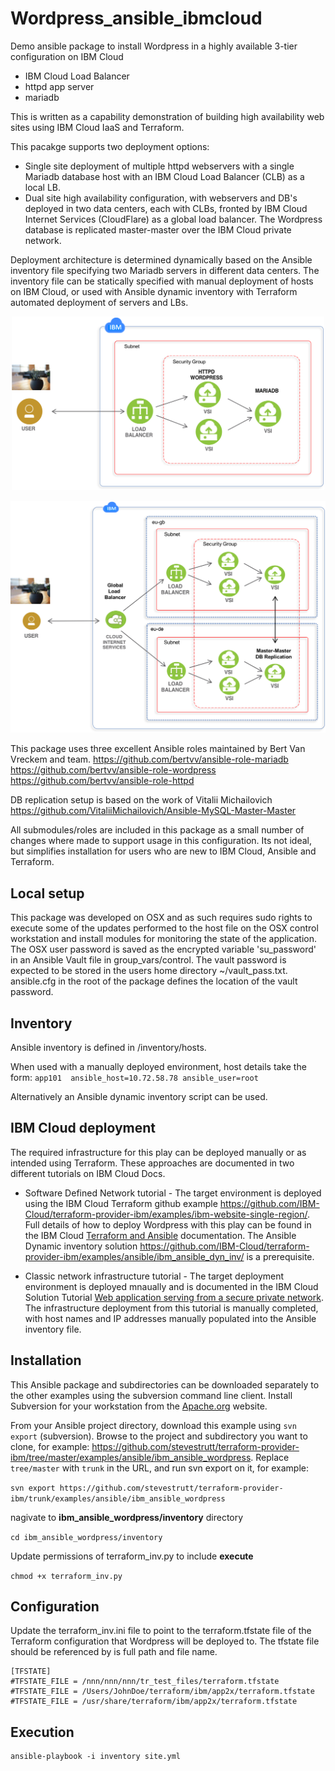 # Wordpress_ansible_ibmcloud

Demo ansible package to install Wordpress in a highly available 3-tier configuration on IBM Cloud
 - IBM Cloud Load Balancer
 - httpd app server
 - mariadb 

This is written as a capability demonstration of building high availability web sites using IBM Cloud IaaS and Terraform.


This pacakge supports two deployment options: 
- Single site deployment of multiple httpd webservers with a single Mariadb database host with an IBM Cloud Load Balancer (CLB) as a local LB. 
- Dual site high availability configuration, with webservers and DB's deployed in two data centers, each with CLBs, fronted by IBM Cloud Internet Services (CloudFlare) as a global load balancer. The Wordpress database is replicated master-master over the IBM Cloud private network. 

Deployment architecture is determined dynamically based on the Ansible inventory file specifying two Mariadb servers in different data centers. The inventory file can be statically specified with manual deployment of hosts on IBM Cloud, or used with Ansible dynamic inventory with Terraform automated deployment of servers and LBs.  


<p style="text-align: center;">
  <img src="images/WordpressCLB.png" alt="CLB single site" width="500"/>
</p>

<p style="text-align: center;">
  <img src="images/WordpressGLB.png" alt="GLB dual site" width="600"/>
</p>


This package uses three excellent Ansible roles maintained by Bert Van Vreckem and team. 
https://github.com/bertvv/ansible-role-mariadb
https://github.com/bertvv/ansible-role-wordpress
https://github.com/bertvv/ansible-role-httpd

DB replication setup is based on the work of Vitalii Michailovich
https://github.com/VitaliiMichailovich/Ansible-MySQL-Master-Master


All submodules/roles are included in this package as a small number of changes where made to support usage in this configuration. Its not ideal, but simplifies installation for users who are new to IBM Cloud, Ansible and Terraform. 

## Local setup
This package was developed on OSX and as such requires sudo rights to execute some of the updates performed to the host file on the OSX control workstation and install modules for monitoring the state of the application. The OSX user password is saved as the encrypted variable 'su_password' in an Ansible Vault file in group_vars/control. The vault password is expected to be stored in the users home directory  ~/vault_pass.txt. ansible.cfg in the root of the package defines the location of the vault password. 


## Inventory
Ansible inventory is defined in /inventory/hosts.

When used with a manually deployed environment, host details take the form:
`app101  ansible_host=10.72.58.78 ansible_user=root`

Alternatively an Ansible dynamic inventory script can be used. 

## IBM Cloud deployment
The required infrastructure for this play can be deployed manually or as intended using Terraform. These approaches are documented in two different tutorials on IBM Cloud Docs.

- Software Defined Network tutorial - The target environment is deployed using the IBM Cloud Terraform github example https://github.com/IBM-Cloud/terraform-provider-ibm/examples/ibm-website-single-region/. Full details of how to deploy Wordpress with this play can be found in the IBM Cloud [Terraform and Ansible](https://console.bluemix.net/docs/terraform/manage_resources.html) documentation. The Ansible Dynamic inventory solution https://github.com/IBM-Cloud/terraform-provider-ibm/examples/ansible/ibm_ansible_dyn_inv/ is a prerequisite. 



- Classic network infrastructure tutorial - The target deployment environment is deployed mnaually and is documented in the IBM Cloud Solution Tutorial [Web application serving from a secure private network](https://console.bluemix.net/docs/tutorials/web-app-private-network.html#web-application-serving-from-a-secure-private-network). The infrastructure deployment from this tutorial is manually completed, with host names and IP addresses manually populated into the Ansible inventory file. 



## Installation

This Ansible package and subdirectories can be downloaded separately to the other examples using the subversion command line client. Install Subversion for your workstation from the [Apache.org](https://subversion.apache.org/packages.html) website. 

From your Ansible project directory, download this example using `svn export` (subversion). Browse to the project and subdirectory you want to clone, for example: https://github.com/stevestrutt/terraform-provider-ibm/tree/master/examples/ansible/ibm_ansible_wordpress. Replace `tree/master` with `trunk` in the URL, and run svn export on it, for example:

`svn export https://github.com/stevestrutt/terraform-provider-ibm/trunk/examples/ansible/ibm_ansible_wordpress`

nagivate to **ibm_ansible_wordpress/inventory** directory

`cd ibm_ansible_wordpress/inventory`

Update permissions of terraform_inv.py to include **execute**

`chmod +x terraform_inv.py`

## Configuration

Update the terraform_inv.ini file to point to the terraform.tfstate file of the Terraform configuration that Wordpress will be deployed to. The tfstate file should be referenced by is full path and file name. 

```
[TFSTATE]
#TFSTATE_FILE = /nnn/nnn/nnn/tr_test_files/terraform.tfstate
#TFSTATE_FILE = /Users/JohnDoe/terraform/ibm/app2x/terraform.tfstate
#TFSTATE_FILE = /usr/share/terraform/ibm/app2x/terraform.tfstate
``` 


## Execution
 
```
ansible-playbook -i inventory site.yml
```

